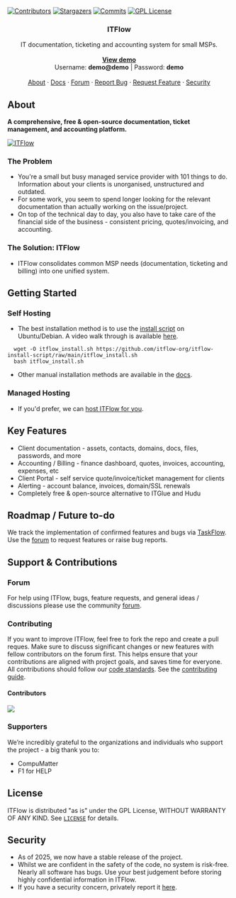 <div id="top"></div>

<!-- PROJECT SHIELDS -->
[![Contributors][contributors-shield]][contributors-url]
[![Stargazers][stars-shield]][stars-url]
[![Commits][commit-shield]][commit-url]
[![GPL License][license-shield]][license-url]

<div align="center">

  <h3 align="center">ITFlow</h3>

  <p align="center">
    IT documentation, ticketing and accounting system for small MSPs.
    <br />
    <br />
    <a href="https://demo.itflow.org"><strong>View demo</strong></a>
    <br />
    Username: <b>demo@demo</b> | Password: <b>demo</b>
    <br />
    <br />
    <a href="https://itflow.org/#about">About</a>
    ·
    <a href="https://docs.itflow.org">Docs</a>
    ·
    <a href="https://forum.itflow.org/">Forum</a>
    ·
    <a href="https://forum.itflow.org/t/bug">Report Bug</a>
    ·
    <a href="https://forum.itflow.org/t/features">Request Feature</a>
    ·
    <a href="https://github.com/itflow-org/itflow/security/policy">Security</a>
  </p>
</div>

<!-- ABOUT THE PROJECT -->
## About

<b>A comprehensive, free & open-source documentation, ticket management, and accounting platform.</b>

[![ITFlow][product-screenshot]](https://itflow.org)


### The Problem
- You're a small but busy managed service provider with 101 things to do. Information about your clients is unorganised, unstructured and outdated.
- For some work, you seem to spend longer looking for the relevant documentation than actually working on the issue/project. 
- On top of the technical day to day, you also have to take care of the financial side of the business - consistent pricing, quotes/invoicing, and accounting. 

### The Solution: ITFlow
- ITFlow consolidates common MSP needs (documentation, ticketing and billing) into one unified system.

<!-- GETTING STARTED -->
## Getting Started

### Self Hosting
- The best installation method is to use the [install script](https://docs.itflow.org/installation_script) on Ubuntu/Debian. A video walk through is available [here](https://www.youtube.com/watch?v=kKz9NOU_1XE).
```
  wget -O itflow_install.sh https://github.com/itflow-org/itflow-install-script/raw/main/itflow_install.sh
  bash itflow_install.sh
```
- Other manual installation methods are available in the [docs](https://docs.itflow.org/installation).

### Managed Hosting
- If you'd prefer, we can [host ITFlow for you](https://services.itflow.org/hosting.php).

<!-- FEATURES -->
## Key Features
* Client documentation - assets, contacts, domains, docs, files, passwords, and more 
* Accounting / Billing - finance dashboard, quotes, invoices, accounting, expenses, etc
* Client Portal - self service quote/invoice/ticket management for clients
* Alerting - account balance, invoices, domain/SSL renewals
* Completely free & open-source alternative to ITGlue and Hudu
  
<!-- ROADMAP -->
## Roadmap / Future to-do
We track the implementation of confirmed features and bugs via [TaskFlow](https://tasks.dev.itflow.org/tasks.php). Use the [forum](https://forum.itflow.org) to request features or raise bug reports. 

<!-- CONTRIBUTING -->
## Support & Contributions

### Forum
For help using ITFlow, bugs, feature requests, and general ideas / discussions please use the community [forum](https://forum.itflow.org).

### Contributing
If you want to improve ITFlow, feel free to fork the repo and create a pull reques. Make sure to discuss significant changes or new features with fellow contributors on the forum first. This helps ensure that your contributions are aligned with project goals, and saves time for everyone. All contributions should follow our [code standards](https://docs.itflow.org/code_standards). See the [contributing guide](https://docs.itflow.org/contribute).

#### Contributors
<a href="https://github.com/itflow-org/itflow/graphs/contributors">
  <img src="https://contrib.rocks/image?repo=itflow-org/itflow" />
</a>

### Supporters
We’re incredibly grateful to the organizations and individuals who support the project - a big thank you to:
- CompuMatter
- F1 for HELP

## License
ITFlow is distributed "as is" under the GPL License, WITHOUT WARRANTY OF ANY KIND. See [`LICENSE`](https://github.com/itflow-org/itflow/blob/master/LICENSE) for details.

## Security
* As of 2025, we now have a stable release of the project.
* Whilst we are confident in the safety of the code, no system is risk-free. Nearly all software has bugs. Use your best judgement before storing highly confidential information in ITFlow.
* If you have a security concern, privately report it [here](https://github.com/itflow-org/itflow/security/policy).

<!-- MARKDOWN LINKS & IMAGES -->
<!-- https://www.markdownguide.org/basic-syntax/#reference-style-links -->
[contributors-shield]: https://img.shields.io/github/contributors/itflow-org/itflow.svg?style=for-the-badge
[contributors-url]: https://github.com/itflow-org/itflow/graphs/contributors
[forks-shield]: https://img.shields.io/github/forks/itflow-org/itflow.svg?style=for-the-badge
[forks-url]: https://github.com/itflow-org/itflow/network/members
[stars-shield]: https://img.shields.io/github/stars/itflow-org/itflow.svg?style=for-the-badge
[stars-url]: https://github.com/itflow-org/itflow/stargazers
[issues-shield]: https://img.shields.io/github/issues/itflow-org/itflow.svg?style=for-the-badge
[issues-url]: https://github.com/itflow-org/itflow/issues
[license-shield]: https://img.shields.io/github/license/itflow-org/itflow.svg?style=for-the-badge
[license-url]: https://github.com/itflow-org/itflow/blob/master/LICENSE
[commit-shield]: https://img.shields.io/github/last-commit/itflow-org/itflow?style=for-the-badge
[commit-url]: https://github.com/itflow-org/itflow/commits/master
[product-screenshot]: .github/readme.gif

<!-- https://github.com/othneildrew/Best-README-Template -->
